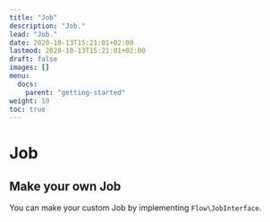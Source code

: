 ```yaml
---
title: "Job"
description: "Job."
lead: "Job."
date: 2020-10-13T15:21:01+02:00
lastmod: 2020-10-13T15:21:01+02:00
draft: false
images: []
menu:
  docs:
    parent: "getting-started"
weight: 10
toc: true
---
```


# Job

## Make your own Job

You can make your custom Job by implementing `Flow\JobInterface`.

